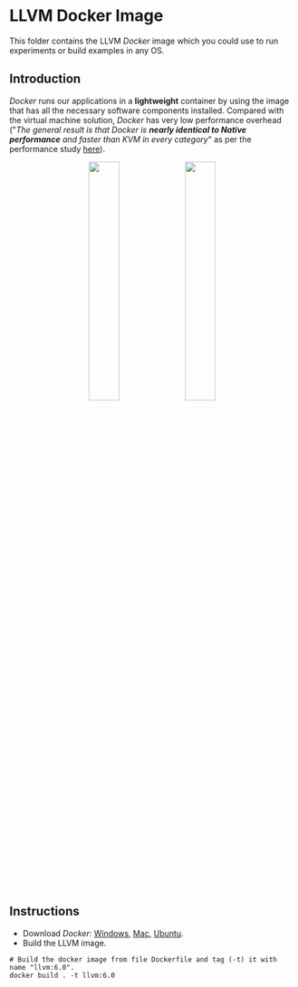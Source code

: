 # LLVM Docker Image

This folder contains the LLVM *Docker* image which you could use to run experiments or build examples in any OS.

## Introduction

*Docker* runs our applications in a **lightweight** container by using the image that has all the necessary software components installed. Compared with the virtual machine solution, *Docker* has very low performance overhead ("*The general result is that Docker is **nearly identical to Native performance** and faster than KVM in every category*" as per the performance study [here](https://stackoverflow.com/a/26149994/6320608)).

<p align="middle">
  <img width="32.9%" src="https://docs.docker.com/images/Container%402x.png">
  <img width="32.9%" src="https://docs.docker.com/images/VM%402x.png">
</p>

## Instructions

- Download *Docker*: 
  [Windows](https://hub.docker.com/editions/community/docker-ce-desktop-windows), 
  [Mac](https://hub.docker.com/editions/community/docker-ce-desktop-mac), 
  [Ubuntu](https://docs.docker.com/install/linux/docker-ce/ubuntu/).
- Build the LLVM image.

```
# Build the docker image from file Dockerfile and tag (-t) it with name "llvm:6.0".
docker build . -t llvm:6.0
```


